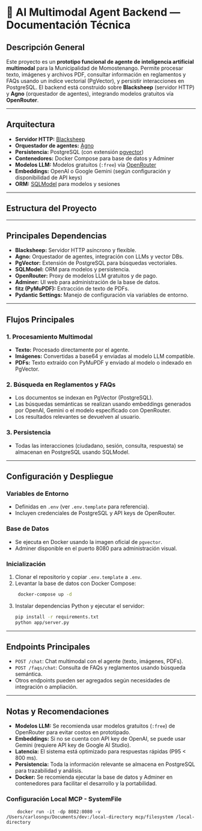 # 🧠 AI Multimodal Agent Backend — Documentación Técnica

## Descripción General

Este proyecto es un **prototipo funcional de agente de inteligencia artificial multimodal** para la Municipalidad de Momostenango. Permite procesar texto, imágenes y archivos PDF, consultar información en reglamentos y FAQs usando un índice vectorial (PgVector), y persistir interacciones en PostgreSQL. El backend está construido sobre **Blacksheep** (servidor HTTP) y **Agno** (orquestador de agentes), integrando modelos gratuitos vía **OpenRouter**.

---

## Arquitectura

- **Servidor HTTP:** [Blacksheep](https://www.neoteroi.dev/blacksheep/)
- **Orquestador de agentes:** [Agno](https://docs.agno.com/)
- **Persistencia:** PostgreSQL (con extensión [pgvector](https://github.com/pgvector/pgvector))
- **Contenedores:** Docker Compose para base de datos y Adminer
- **Modelos LLM:** Modelos gratuitos (`:free`) vía [OpenRouter](https://openrouter.ai/)
- **Embeddings:** OpenAI o Google Gemini (según configuración y disponibilidad de API keys)
- **ORM:** [SQLModel](https://sqlmodel.tiangolo.com/) para modelos y sesiones

---

## Estructura del Proyecto



---

## Principales Dependencias

- **Blacksheep:** Servidor HTTP asíncrono y flexible.
- **Agno:** Orquestador de agentes, integración con LLMs y vector DBs.
- **PgVector:** Extensión de PostgreSQL para búsquedas vectoriales.
- **SQLModel:** ORM para modelos y persistencia.
- **OpenRouter:** Proxy de modelos LLM gratuitos y de pago.
- **Adminer:** UI web para administración de la base de datos.
- **fitz (PyMuPDF):** Extracción de texto de PDFs.
- **Pydantic Settings:** Manejo de configuración vía variables de entorno.

---

## Flujos Principales

### 1. Procesamiento Multimodal

- **Texto:** Procesado directamente por el agente.
- **Imágenes:** Convertidas a base64 y enviadas al modelo LLM compatible.
- **PDFs:** Texto extraído con PyMuPDF y enviado al modelo o indexado en PgVector.

### 2. Búsqueda en Reglamentos y FAQs

- Los documentos se indexan en PgVector (PostgreSQL).
- Las búsquedas semánticas se realizan usando embeddings generados por OpenAI, Gemini o el modelo específicado con OpenRouter.
- Los resultados relevantes se devuelven al usuario.

### 3. Persistencia

- Todas las interacciones (ciudadano, sesión, consulta, respuesta) se almacenan en PostgreSQL usando SQLModel.

---

## Configuración y Despliegue

### Variables de Entorno

- Definidas en `.env` (ver `.env.template` para referencia).
- Incluyen credenciales de PostgreSQL y API keys de OpenRouter.

### Base de Datos

- Se ejecuta en Docker usando la imagen oficial de `pgvector`.
- Adminer disponible en el puerto 8080 para administración visual.

### Inicialización

1. Clonar el repositorio y copiar `.env.template` a `.env`.
2. Levantar la base de datos con Docker Compose:
   ```bash
    docker-compose up -d
3. Instalar dependencias Python y ejecutar el servidor:
    ```bash
    pip install -r requirements.txt
    python app/server.py

---

## Endpoints Principales

- `POST /chat`: Chat multimodal con el agente (texto, imágenes, PDFs).
- `POST /faqs/chat`: Consulta de FAQs y reglamentos usando búsqueda semántica.
- Otros endpoints pueden ser agregados según necesidades de integración o ampliación.

---

## Notas y Recomendaciones

- **Modelos LLM:** Se recomienda usar modelos gratuitos (`:free`) de OpenRouter para evitar costos en prototipado.
- **Embeddings:** Si no se cuenta con API key de OpenAI, se puede usar Gemini (requiere API key de Google AI Studio).
- **Latencia:** El sistema está optimizado para respuestas rápidas (P95 < 800 ms).
- **Persistencia:** Toda la información relevante se almacena en PostgreSQL para trazabilidad y análisis.
- **Docker:** Se recomienda ejecutar la base de datos y Adminer en contenedores para facilitar el desarrollo y la portabilidad.

### Configuración Local MCP - SystemFile
```
    docker run -it -dp 8082:8080 -v /Users/carlosngv/Documents/dev:/local-directory mcp/filesystem /local-directory